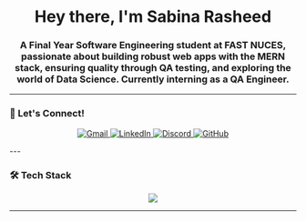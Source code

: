 <h1 align="center">Hey there, I'm Sabina Rasheed </h1>
<h3 align="center"> A Final Year Software Engineering student at FAST NUCES, passionate about building robust web apps with the MERN stack, ensuring quality through QA testing, and exploring the world of Data Science. Currently interning as a QA Engineer.</h3>

---
### 🧩 Let's Connect!

<p align="center"> 
  <a href="mailto:sabinarasheed57@gmail.com" target="_blank"> <img src="https://img.shields.io/badge/Gmail-D14836?style=for-the-badge&logo=gmail&logoColor=white" alt="Gmail" /> </a>
<a href="https://www.linkedin.com/in/sabina-rasheed-12ba45290/" target="_blank"> <img src="https://img.shields.io/badge/LinkedIn-0A66C2?style=for-the-badge&logo=linkedin&logoColor=white" alt="LinkedIn" /> </a>
<a href="https://discord.com/users/1173666379610730598 " target="_blank"> <img src="https://img.shields.io/badge/Discord-5865F2?style=for-the-badge&logo=discord&logoColor=white" alt="Discord" /> </a>
<a href="https://github.com/SabinaRasheed" target="_blank"> <img src="https://img.shields.io/badge/GitHub-181717?style=for-the-badge&logo=github&logoColor=white" alt="GitHub" /> </a> </p>
---

### 🛠 Tech Stack

<p align="center">
  <img src="https://skillicons.dev/icons?i=js,java,css,html,react,nodejs,express,mongodb,mysql,postgres,python,dotnet,linux" />
</p>

---



